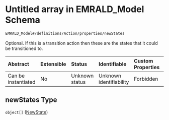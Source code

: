 # Untitled array in EMRALD\_Model Schema

```txt
EMRALD_Model#/definitions/Action/properties/newStates
```

Optional. If this is a transition action then these are the states that it could be transitioned to.

| Abstract            | Extensible | Status         | Identifiable            | Custom Properties | Additional Properties | Access Restrictions | Defined In                                                                                          |
| :------------------ | :--------- | :------------- | :---------------------- | :---------------- | :-------------------- | :------------------ | :-------------------------------------------------------------------------------------------------- |
| Can be instantiated | No         | Unknown status | Unknown identifiability | Forbidden         | Allowed               | none                | [EMRALD\_JsonSchemaV3\_0.json\*](../../../../out/EMRALD_JsonSchemaV3_0.json "open original schema") |

## newStates Type

`object[]` ([NewState](emrald_jsonschemav3_0-definitions-newstate.md))

